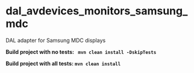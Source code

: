 # dal_avdevices_monitors_samsung_mdc

DAL adapter for Samsung MDC displays

**Build project with no tests: ``` mvn clean install -DskipTests```**

**Build project with all tests: ``` mvn clean install ```**